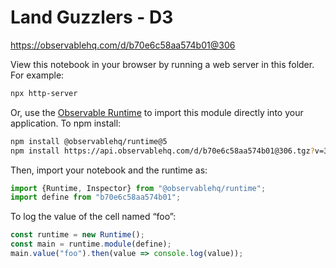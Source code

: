 # Land Guzzlers - D3

https://observablehq.com/d/b70e6c58aa574b01@306

View this notebook in your browser by running a web server in this folder. For
example:

~~~sh
npx http-server
~~~

Or, use the [Observable Runtime](https://github.com/observablehq/runtime) to
import this module directly into your application. To npm install:

~~~sh
npm install @observablehq/runtime@5
npm install https://api.observablehq.com/d/b70e6c58aa574b01@306.tgz?v=3
~~~

Then, import your notebook and the runtime as:

~~~js
import {Runtime, Inspector} from "@observablehq/runtime";
import define from "b70e6c58aa574b01";
~~~

To log the value of the cell named “foo”:

~~~js
const runtime = new Runtime();
const main = runtime.module(define);
main.value("foo").then(value => console.log(value));
~~~
